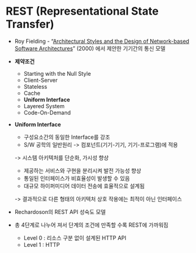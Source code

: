 # REST (Representational State Transfer)

* Roy Fielding - “[Architectural Styles and the Design of Network-based Software Architectures](https://www.ics.uci.edu/\~fielding/pubs/dissertation/top.htm)” (2000) 에서 제안한 기기간의 통신 모델



* **제약조건**
  * Starting with the Null Style
  * Client-Server
  * Stateless
  * Cache
  * **Uniform Interface**
  * Layered System
  * Code-On-Demand



*   **Uniform Interface**

    * 구성요소간의 동일한 Interface를 강조
    * S/W 공학의 일반원리 -> 컴포넌트(기기-기기, 기기-프로그램)에 적용

    \->  시스템 아키텍처를 단순화, 가시성 향상

    * 제공하는 서비스와 구현을 분리시켜 발전 가능성 향상
    * 통일된 인터페이스가 비효율성이 발생할 수 있음
    * 대규모 하이퍼미디어 데이터 전송에 효율적으로 설계됨

    \-> 결과적으로 다른 형태의 아키텍처 상호 작용에는 최적이 아닌 인터페이스



* Rechardoson의 REST API 성숙도 모델
* 총 4단계로 나누어 져서 단계의 조건에 만족할 수록 REST에 가까워짐
  * Level 0 : 리소스 구분 없이 설계된 HTTP API
  * Level 1 : HTTP&#x20;





